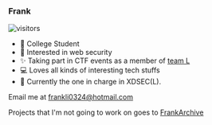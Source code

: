 ### Frank

![visitors](https://visitor-badge.laobi.icu/badge?page_id=frankliC4F88414-C20B-4ACE-986C-93E4780539CC.readme.md)

- 🏫 College Student
- 🔐 Interested in web security
- ✨ Taking part in CTF events as a member of [team L](https://l-team.org)
- 💻 Loves all kinds of interesting tech stuffs
- 💬 Currently the one in charge in XDSEC(L).

Email me at <frankli0324@hotmail.com>

Projects that I'm not going to work on goes to [FrankArchive](https://github.com/FrankArchive)
